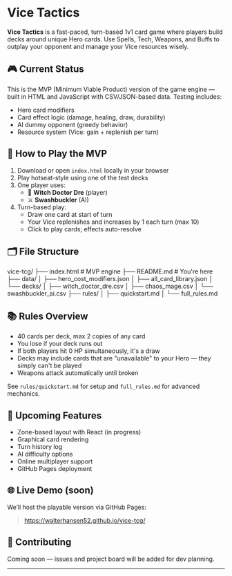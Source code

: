 # Vice Tactics

**Vice Tactics** is a fast-paced, turn-based 1v1 card game where players build decks around unique Hero cards. Use Spells, Tech, Weapons, and Buffs to outplay your opponent and manage your Vice resources wisely.

## 🎮 Current Status
This is the MVP (Minimum Viable Product) version of the game engine — built in HTML and JavaScript with CSV/JSON-based data. Testing includes:
- Hero card modifiers
- Card effect logic (damage, healing, draw, durability)
- AI dummy opponent (greedy behavior)
- Resource system (Vice: gain + replenish per turn)

## 🔧 How to Play the MVP

1. Download or open `index.html` locally in your browser
2. Play hotseat-style using one of the test decks
3. One player uses:
   - 🧙 **Witch Doctor Dre** (player)
   - ⚔️ **Swashbuckler** (AI)
4. Turn-based play:
   - Draw one card at start of turn
   - Your Vice replenishes and increases by 1 each turn (max 10)
   - Click to play cards; effects auto-resolve

## 🗂 File Structure
vice-tcg/
├── index.html # MVP engine
├── README.md # You're here
├── data/
│ ├── hero_cost_modifiers.json
│ ├── all_card_library.json
│ └── decks/
│ ├── witch_doctor_dre.csv
│ ├── chaos_mage.csv
│ └── swashbuckler_ai.csv
├── rules/
│ ├── quickstart.md
│ └── full_rules.md

## 📚 Rules Overview

- 40 cards per deck, max 2 copies of any card
- You lose if your deck runs out
- If both players hit 0 HP simultaneously, it's a draw
- Decks may include cards that are "unavailable" to your Hero — they simply can't be played
- Weapons attack automatically until broken

See `rules/quickstart.md` for setup and `full_rules.md` for advanced mechanics.

## 🚧 Upcoming Features
- Zone-based layout with React (in progress)
- Graphical card rendering
- Turn history log
- AI difficulty options
- Online multiplayer support
- GitHub Pages deployment

## 🌐 Live Demo (soon)
We’ll host the playable version via GitHub Pages:
> https://walterhansen52.github.io/vice-tcg/

## 🤝 Contributing
Coming soon — issues and project board will be added for dev planning.

---
